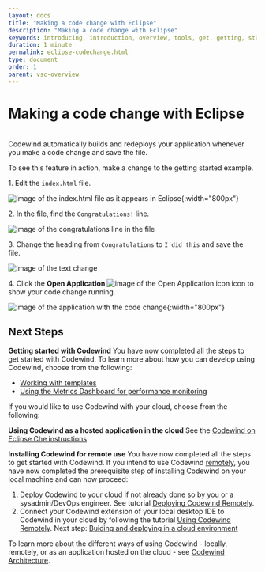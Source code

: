 ```yaml
---
layout: docs
title: "Making a code change with Eclipse"
description: "Making a code change with Eclipse"
keywords: introducing, introduction, overview, tools, get, getting, start, started, install, vscode, visual, studio, code, Codewind for VS Code getting started, VS Code Marketplace, VS Code Extensions view, VS Code workspace,installing Codewind for VS Code
duration: 1 minute
permalink: eclipse-codechange.html
type: document
order: 1
parent: vsc-overview
---
```

# Making a code change with Eclipse 
<br/>
Codewind automatically builds and redeploys your application whenever you make a code change and save the file.

To see this feature in action, make a change to the getting started example.

1\. Edit the `index.html` file.

![image of the index.html file as it appears in Eclipse](images/eclipsechangeproject1.png){:width="800px"}

2\. In the file, find the `Congratulations!` line.

![image of the congratulations line in the file](images/eclipsechangeproject2.png)

3\. Change the heading from `Congratulations` to `I did this` and save the file.

![image of the text change](images/eclipsechangeproject3.png)

4\. Click the **Open Application**
![image of the Open Application icon](images/eclipseopenprojecticon.png)
icon to show your code change running.

![image of the application with the code change](images/eclipsechangeproject4.png){:width="800px"}

## Next Steps

**Getting started with Codewind** You have now completed all the steps to get started with Codewind. To learn more about how you can develop using Codewind, choose from the following:

- [Working with templates](./workingwithtemplates.html)
- [Using the Metrics Dashboard for performance monitoring](./metrics-dashboard.html)
 
If you would like to use Codewind with your cloud, choose from the following:

**Using Codewind as a hosted application in the cloud** See the [Codewind on Eclipse Che instructions](./eclipseche-codewind-overview.html)

**Installing Codewind for remote use** You have now completed all the steps to get started with Codewind. If you intend to use Codewind [remotely](./remote-codewind-overview.html), you have now completed the prerequisite step of installing Codewind on your local machine  and can now proceed:

1. Deploy Codewind to your cloud if not already done so by you or a sysadmin/DevOps engineer. See tutorial [Deploying Codewind Remotely](./remote-deploying-codewind.html).
2. Connect your Codewind extension of your local desktop IDE to Codewind in your cloud by following the tutorial [Using Codewind Remotely](./remote-codewind-overview.html).
Next step: [Buiding and deploying in a cloud environment](remote-deploying-codewind.html)

To learn more about the different ways of using Codewind - locally, remotely, or as an application hosted on the cloud - see [Codewind Architecture](./overview.html#architecture).

